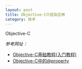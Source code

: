 ```yaml
---
layout: post
title: Objective-C介绍及应用
category: 技术
---
```


Objective-C

*参考网址：*

* [Objective-C基础教程(入门教程)](http://wenku.baidu.com/link?url=S5_kWCMeaiI0SKW9ettcJ49ZCKjnozjJphiu3GSj26sSpZ0PzW5RqcLgYCyLVjnJ9jrq8qoM15iQyrMHplOlR1t9Ka-4Txkgr2iocYPj5CC "Objective-C")
* [Objective-C中的@property](http://www.devtalking.com/articles/you-should-to-know-property/ "Objective-C")

